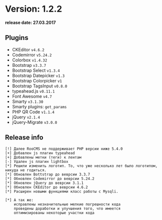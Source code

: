 Version: 1.2.2
========================
**release date:	27.03.2017**

Plugins
-------
- CKEditor		`v4.6.2 `
- Codemirror		`v5.24.2`
- Colorbox		`v1.4.32`
- Bootstrap		`v3.3.7`
- Bootstrap Select	`v1.3.4`
- Bootstrap Datepicker	`v1.3`
- Bootstrap Colorpicker	`v1`
- Bootstrap TagsInput	`v0.8.0`
- typeahead.js		`v0.11.1`
- Font Awesome		`v4.7`
- Smarty		`v3.1.30`
- Smarty plugins:	`get_params`
- PHP QR Code		`v1.1.4`
- jQuery		`v2.1.4`
- jQuery-Migrate	`v3.0.0`


Release info
------------
	[!]	Далее RooCMS не поддерживает PHP версии ниже 5.4.0
	[+]	Добавлен js плагин typeahead
	[+]	Добавлены метки (теги) к лентам
	[-]	Удален js плагин lightbox
	[*]	Решили изменить логотип. То, что уже несколько лет было логотипом, никуда не годиться.
	[*]	Обновлен Bottstrap до веврсии 3.3.7
	[*]	Обновлен Codemirror до веврсии 5.24.2
	[*]	Обновлен jQuery до веврсии 3.1.1
	[*]	Обновлен CKEditor до веврсии 4.6.2
	[*]	Расширен новыми функциями класс работы с Mysqli.

	[*]	А так же:
		исправлены незначительные мелкие погрешности кода
		проведены доработки и улучшения того, что имеется
		оптимизированы некоторые участки кода

